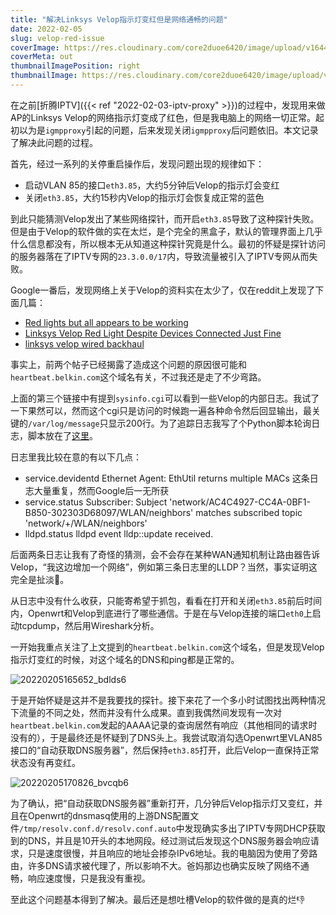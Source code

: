 ```yaml
---
title: "解决Linksys Velop指示灯变红但是网络通畅的问题"
date: 2022-02-05
slug: velop-red-issue
coverImage: https://res.cloudinary.com/core2duoe6420/image/upload/v1644055415/posts/velop-red-issue/velop_tztin8.jpg
coverMeta: out
thumbnailImagePosition: right
thumbnailImage: https://res.cloudinary.com/core2duoe6420/image/upload/v1644055415/posts/velop-red-issue/sf217443-002_en_v8_rsxhyt.png
---
```


在之前[折腾IPTV]({{< ref "2022-02-03-iptv-proxy" >}})的过程中，发现用来做AP的Linksys Velop的网络指示灯变成了红色，但是我电脑上的网络一切正常。起初以为是`igmpproxy`引起的问题，后来发现关闭`igmpproxy`后问题依旧。本文记录了解决此问题的过程。

<!--more-->

首先，经过一系列的关停重启操作后，发现问题出现的规律如下：

- 启动VLAN 85的接口`eth3.85`，大约5分钟后Velop的指示灯会变红
- 关闭`eth3.85`，大约15秒内Velop的指示灯会恢复成正常的蓝色

到此只能猜测Velop发出了某些网络探针，而开启`eth3.85`导致了这种探针失败。但是由于Velop的软件做的实在太烂，是个完全的黑盒子，默认的管理界面上几乎什么信息都没有，所以根本无从知道这种探针究竟是什么。最初的怀疑是探针访问的服务器落在了IPTV专网的`23.3.0.0/17`内，导致流量被引入了IPTV专网从而失败。

Google一番后，发现网络上关于Velop的资料实在太少了，仅在reddit上发现了下面几篇：

- [Red lights but all appears to be working](https://www.reddit.com/r/LinksysVelop/comments/iu31w3/red_lights_but_all_appears_to_be_working/)
- [Linksys Velop Red Light Despite Devices Connected Just Fine](https://www.reddit.com/r/pihole/comments/gn7rtf/linksys_velop_red_light_despite_devices_connected/)
- [linksys velop wired backhaul](https://www.reddit.com/r/LinksysVelop/comments/ip0h3k/linksys_velop_wired_backhaul/)

事实上，前两个帖子已经揭露了造成这个问题的原因很可能和`heartbeat.belkin.com`这个域名有关，不过我还是走了不少弯路。

上面的第三个链接中有提到`sysinfo.cgi`可以看到一些Velop的内部日志。我试了一下果然可以，然而这个cgi只是访问的时候跑一遍各种命令然后回显输出，最关键的`/var/log/message`只显示200行。为了追踪日志我写了个Python脚本轮询日志，脚本放在了[这里](https://gist.github.com/core2duoe6420/3361c0ed7d9a654bd056f3c953d10767)。

日志里我比较在意的有以下几点：

- service.devidentd Ethernet Agent: EthUtil returns multiple MACs 这条日志大量重复，然而Google后一无所获
- service.status Subscriber: Subject 'network/AC4C4927-CC4A-0BF1-B850-302303D68097/WLAN/neighbors' matches subscribed topic 'network/+/WLAN/neighbors'
- lldpd.status lldpd event lldp::update  received.

后面两条日志让我有了奇怪的猜测，会不会存在某种WAN通知机制让路由器告诉Velop，“我这边增加一个网络”，例如第三条日志里的LLDP？当然，事实证明这完全是扯淡🤣。

从日志中没有什么收获，只能寄希望于抓包，看看在打开和关闭`eth3.85`前后时间内，Openwrt和Velop到底进行了哪些通信。于是在与Velop连接的端口`eth0`上启动tcpdump，然后用Wireshark分析。

一开始我重点关注了上文提到的`heartbeat.belkin.com`这个域名，但是发现Velop指示灯变红的时候，对这个域名的DNS和ping都是正常的。

![20220205165652_bdlds6](https://res.cloudinary.com/core2duoe6420/image/upload/v1644051527/posts/velop-red-issue/20220205165652_bdlds6.png)

于是开始怀疑是这并不是我要找的探针。接下来花了一个多小时试图找出两种情况下流量的不同之处，然而并没有什么成果。直到我偶然间发现有一次对`heartbeat.belkin.com`发起的AAAA记录的查询居然有响应（其他相同的请求时没有的），于是最终还是怀疑到了DNS头上。我尝试取消勾选Openwrt里VLAN85接口的“自动获取DNS服务器”，然后保持`eth3.85`打开，此后Velop一直保持正常状态没有再变红。

![20220205170826_bvcqb6](https://res.cloudinary.com/core2duoe6420/image/upload/c_scale,w_500/v1644052201/posts/velop-red-issue/20220205170826_bvcqb6.png#center)

为了确认，把“自动获取DNS服务器”重新打开，几分钟后Velop指示灯又变红，并且在Openwrt的dnsmasq使用的上游DNS配置文件`/tmp/resolv.conf.d/resolv.conf.auto`中发现确实多出了IPTV专网DHCP获取到的DNS，并且是10开头的本地网段。经过测试后发现这个DNS服务器会响应请求，只是速度很慢，并且响应的地址会掺杂IPv6地址。我的电脑因为使用了旁路由，许多DNS请求被代理了，所以影响不大。爸妈那边也确实反映了网络不通畅，响应速度慢，只是我没有重视。

至此这个问题基本得到了解决。最后还是想吐槽Velop的软件做的是真的烂👎